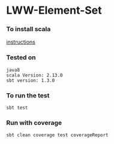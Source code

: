 # LWW-Element-Set

### To install scala
[instructions](https://www.scala-lang.org/download/)

### Tested on
```$xslt
java8
scala Version: 2.13.0
sbt version: 1.3.0
```

### To run the test
```$xslt
sbt test
```

### Run with coverage
```$xslt
sbt clean coverage test coverageReport
```